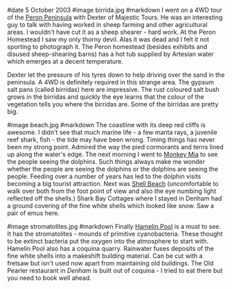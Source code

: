 #date 5 October 2003
#image birrida.jpg
#markdown
I went on a 4WD tour of the [Peron Peninsula](https://parks.dpaw.wa.gov.au/park/francois-peron)
with Dexter of Majestic Tours. He was an interesting guy to talk with having worked in sheep farming and other agricultural areas. I wouldn't have cut it as a sheep shearer - hard work. At the Peron Homestead I saw my only thorny devil. Alas it was dead and I felt it not sporting to photograph it. The Peron homestead (besides exhibits and disused sheep-shearing barns) has a hot tub supplied by Artesian water which emerges at a decent temperature.

Dexter let the pressure of his tyres down to help driving over the sand in the peninsula. A 4WD is definitely required in this strange area. The gypsum salt pans (called birridas) here are impressive. The rust coloured salt bush grows in the birridas and quickly the eye learns that the colour of the vegetation tells you where the birridas are. Some of the birridas are pretty big.

#image beach.jpg
#markdown
The coastline with its deep red cliffs is awesome. I didn't see that much marine life - a few manta rays, a juvenile reef shark, fish - the tide may have been wrong. Timing things has never been my strong point. Admired the way the pied cormorants and terns lined up along the water's edge. The next morning I went to
[Monkey Mia](https://www.sharkbay.org/place/monkey-mia/) to see the people seeing the dolphins. Such things always make me wonder whether the people are seeing the dolphins or the dolphins are seeing the people. Feeding over a number of years has led to the dolphin visits becoming a big tourist attraction. Next was
[Shell Beach](https://parks.dpaw.wa.gov.au/park/shell-beach) (uncomfortable to walk over both from the foot point of view and also the eye numbing light reflected off the shells.) Shark Bay Cottages where I stayed in Denham had a ground covering of the fine white shells which looked like snow. Saw a pair of emus here.

#image stromatolites.jpg
#markdown
Finally [Hamelin Pool](https://parks.dpaw.wa.gov.au/park/hamelin-pool) is a must to see. It has the stromatolites - mounds of primitive cyanobacteria. These thought to be extinct bacteria put the oxygen into the atmosphere to start with. Hamelin Pool also has a coquina quarry. Rainwater fuses deposits of the fine white shells into a makeshift building material. Can be cut with a fretsaw but isn't used now apart from maintaining old buildings. The Old Pearler restaurant in *Denham* is built out of coquina - I tried to eat there but you need to book well ahead.
